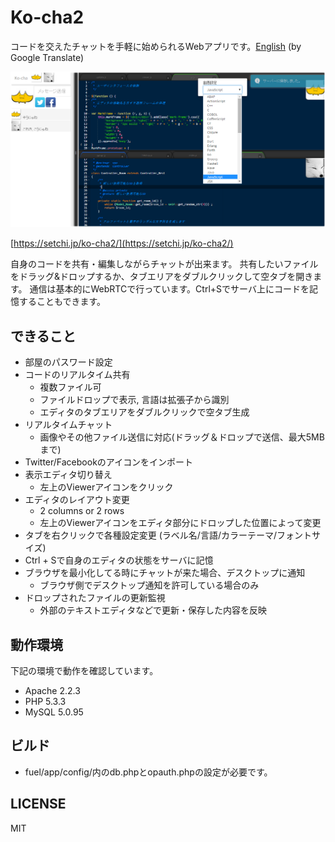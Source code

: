 # Ko-cha2

コードを交えたチャットを手軽に始められるWebアプリです。[English](https://translate.google.com/translate?sl=ja&tl=en&u=https://github.com/setchi/ko-cha2) (by Google Translate)

![ko-cha2](assets/img/ko-cha2_s.png "ko-cha2")

[https://setchi.jp/ko-cha2/](https://setchi.jp/ko-cha2/)

自身のコードを共有・編集しながらチャットが出来ます。
共有したいファイルをドラッグ&ドロップするか、タブエリアをダブルクリックして空タブを開きます。
通信は基本的にWebRTCで行っています。Ctrl+Sでサーバ上にコードを記憶することもできます。

## できること
- 部屋のパスワード設定
- コードのリアルタイム共有
  - 複数ファイル可
  - ファイルドロップで表示, 言語は拡張子から識別
  - エディタのタブエリアをダブルクリックで空タブ生成
- リアルタイムチャット
  - 画像やその他ファイル送信に対応(ドラッグ＆ドロップで送信、最大5MBまで)
- Twitter/Facebookのアイコンをインポート
- 表示エディタ切り替え
  - 左上のViewerアイコンをクリック
- エディタのレイアウト変更
  - 2 columns or 2 rows
  - 左上のViewerアイコンをエディタ部分にドロップした位置によって変更
- タブを右クリックで各種設定変更
(ラベル名/言語/カラーテーマ/フォントサイズ)
- Ctrl + Sで自身のエディタの状態をサーバに記憶
- ブラウザを最小化してる時にチャットが来た場合、デスクトップに通知
  - ブラウザ側でデスクトップ通知を許可している場合のみ
- ドロップされたファイルの更新監視
  - 外部のテキストエディタなどで更新・保存した内容を反映

## 動作環境
下記の環境で動作を確認しています。

* Apache 2.2.3
* PHP 5.3.3
* MySQL 5.0.95

## ビルド
* fuel/app/config/内のdb.phpとopauth.phpの設定が必要です。

## LICENSE
MIT
